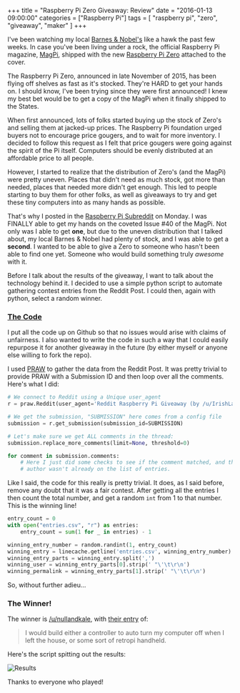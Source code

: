 +++
title = "Raspberry Pi Zero Giveaway: Review"
date = "2016-01-13 09:00:00"
categories = ["Raspberry Pi"]
tags = [
    "raspberry pi",
    "zero",
    "giveaway",
    "maker"
]
+++

I've been watching my local [Barnes & Nobel's](1) like a hawk the past few
weeks. In case you've been living under a rock, the official Raspberry Pi
magazine, [MagPi](2), shipped with the new [Raspberry Pi Zero](3) attached to
the cover.

The Raspberry Pi Zero, announced in late November of 2015, has been flying off
shelves as fast as it's stocked. They're HARD to get your hands on. I should
know, I've been trying since they were first announced! I knew my best bet would
be to get a copy of the MagPi when it finally shipped to the States.

When first announced, lots of folks started buying up the stock of Zero's and
selling them at jacked-up prices. The Raspberry Pi foundation urged buyers not
to encourage price gougers, and to wait for more inventory. I decided to follow
this request as I felt that price gougers were going against the spirit of
the Pi itself. Computers should be evenly distributed at an affordable price to
all people.

However, I started to realize that the distribution of Zero's (and the MagPi)
were pretty uneven. Places that didn't need as much stock, got more than needed,
places that needed more didn't get enough. This led to people starting to buy
them for other folks, as well as giveaways to try and get these tiny computers
into as many hands as possible.

That's why I posted in the [Raspberry Pi Subreddit](4) on Monday. I was FINALLY
able to get my hands on the coveted Issue #40 of the MagPi. Not only was I able
to get **one**, but due to the uneven distribution that I talked about, my local
Barnes & Nobel had plenty of stock, and I was able to get a **second**. I
wanted to be able to give a Zero to someone who hasn't been able to find one
yet. Someone who would build something truly *awesome* with it.

Before I talk about the results of the giveaway, I want to talk about the
technology behind it. I decided to use a simple python script to automate
gathering contest entries from the Reddit Post. I could then, again with python,
select a random winner.

### [The Code](5)
I put all the code up on Github so that no issues would arise with claims of
unfairness. I also wanted to write the code in such a way that I could
easily repurpose it for another giveaway in the future (by either myself or
anyone else willing to fork the repo).

I used [PRAW](6) to gather the data from the Reddit Post. It was pretty trivial
to provide PRAW with a Submission ID and then loop over all the comments. Here's
what I did:

```python
# We connect to Reddit using a Unique user_agent
r = praw.Reddit(user_agent='Reddit Raspberry Pi Giveaway (by /u/IrishLadd)')

# We get the submission, "SUBMISSION" here comes from a config file
submission = r.get_submission(submission_id=SUBMISSION)

# Let's make sure we get ALL comments in the thread:
submission.replace_more_comments(limit=None, threshold=0)

for comment in submission.comments:
    # Here I just did some checks to see if the comment matched, and that it's
    # author wasn't already on the list of entries.
```

Like I said, the code for this really is pretty trivial. It does, as I said
before, remove any doubt that it was a fair contest. After getting all the
entries I then count the total number, and get a random `int` from 1 to that
number. This is the winning line!

```python
entry_count = 0
with open("entries.csv", "r") as entries:
    entry_count = sum(1 for _ in entries) - 1

winning_entry_number = random.randint(1, entry_count)
winning_entry = linecache.getline('entries.csv', winning_entry_number)
winning_entry_parts = winning_entry.split(',')
winning_user = winning_entry_parts[0].strip(' "\'\t\r\n')
winning_permalink = winning_entry_parts[1].strip(' "\'\t\r\n')
```

So, without further adieu...

### The Winner!

The winner is [/u/nullandkale](http://reddit.com/u/nullandkale), with
[their entry](https://www.reddit.com/r/raspberry_pi/comments/40idxl/another_raspberry_pi_0_giveaway/cyushol)
of:

> I would build either a controller to auto turn my computer off when I left the
> house, or some sort of retropi handheld.

Here's the script spitting out the results:

![Results](http://i.imgur.com/cwi9q4m.png)

Thanks to everyone who played!

[1]: http:// "Barnes & Nobel"
[2]: http:// "The MagPi"
[3]: http:// "Raspberry Pi Zero"
[4]: http:// "Raspberry Pi Subreddit"
[5]: http:// "Github Repo, Reddit Giveaway"
[6]: https://praw.readthedocs.org/en/stable/ "Python Reddit API Wrapper"
